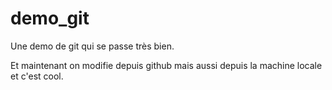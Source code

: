 # demo_git
Une demo de git qui se passe très bien.

Et maintenant on modifie depuis github
mais aussi depuis la machine locale et c'est cool.
